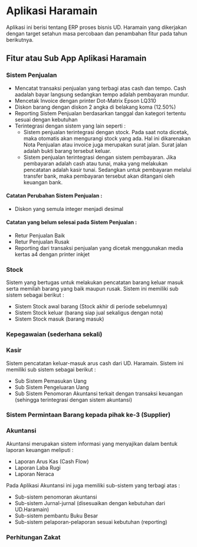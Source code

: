 # Aplikasi Haramain

Aplikasi ini berisi tentang ERP proses bisnis UD. Haramain yang dikerjakan dengan target setahun masa percobaan dan penambahan fitur pada tahun berikutnya.

## Fitur atau Sub App Aplikasi Haramain

### Sistem Penjualan
- Mencatat transaksi penjualan yang terbagi atas cash dan tempo. Cash aadalah bayar langsung sedangkan tempo adalah pembayaran mundur.
- Mencetak Invoice dengan printer Dot-Matrix Epson LQ310
- Diskon barang dengan diskon 2 angka di belakang koma (12.50%)
- Reporting Sistem Penjualan berdasarkan tanggal dan kategori tertentu sesuai dengan kebutuhan
- Terintegrasi dengan sistem yang lain seperti :
  - Sistem penjualan terintegrasi dengan stock. Pada saat nota dicetak, maka otomatis akan mengurangi stock yang ada. Hal ini dikarenakan Nota Penjualan atau invoice juga merupakan surat jalan. Surat jalan adalah bukti barang tersebut keluar.
  - Sistem penjualan terintegrasi dengan sistem pembayaran. Jika pembayaran adalah cash atau tunai, maka yang melakukan pencatatan adalah kasir tunai. Sedangkan untuk pembayaran melalui transfer bank, maka pembayaran tersebut akan ditangani oleh keuangan bank.  

#### Catatan Perubahan Sistem Penjualan :
- Diskon yang semula integer menjadi desimal

#### Catatan yang belum selesai pada Sistem Penjualan :
- Retur Penjualan Baik
- Retur Penjualan Rusak
- Reporting dari transaksi penjualan yang dicetak menggunakan media kertas a4 dengan printer inkjet

### Stock
Sistem yang bertugas untuk melakukan pencatatan barang keluar masuk serta memilah barang yang baik maupun rusak.
Sistem ini memiliki sub sistem sebagai berikut :
- Sistem Stock awal barang (Stock akhir di periode sebelumnya)
- Sistem Stock keluar (barang siap jual sekaligus dengan nota)
- Sistem Stock masuk (barang masuk)

### Kepegawaian (sederhana sekali)

### Kasir
Sistem pencatatan keluar-masuk arus cash dari UD. Haramain.
Sistem ini memiliki sub sistem sebagai berikut :
- Sub Sistem Pemasukan Uang
- Sub Sistem Pengeluaran Uang
- Sub Sistem Penomoran Akuntansi terkait dengan transaksi keuangan (sehingga terintegrasi dengan sistem akuntansi)

### Sistem Permintaan Barang kepada pihak ke-3 (Supplier)
### Akuntansi
Akuntansi merupakan sistem informasi yang menyajikan dalam bentuk laporan keuangan meliputi :
- Laporan Arus Kas (Cash Flow)
- Laporan Laba Rugi
- Laporan Neraca

Pada Aplikasi Akuntansi ini juga memiliki sub-sistem yang terbagi atas :
- Sub-sistem penomoran akuntansi
- Sub-sistem Jurnal-jurnal (disesuaikan dengan kebutuhan dari UD.Haramain)
- Sub-sistem pembantu Buku Besar
- Sub-sistem pelaporan-pelaporan sesuai kebutuhan (reporting)

### Perhitungan Zakat
